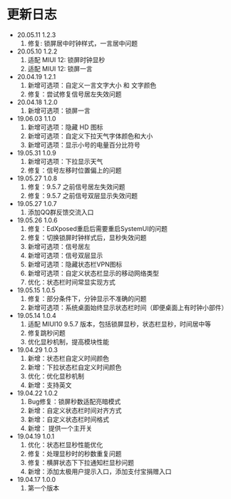 # 更新日志
- 20.05.11 1.2.3
  1. 修复: 锁屏居中时钟样式，一言居中问题
- 20.05.10 1.2.2
  1. 适配 MIUI 12: 锁屏时钟显秒
  2. 适配 MIUI 12: 锁屏一言
- 20.04.19 1.2.1
  1. 新增可选项：自定义一言文字大小 和 文字颜色
  2. 修复：尝试修复信号居左失效问题
- 20.04.18 1.2.0
  1. 新增可选项：锁屏一言
- 19.06.03 1.1.0
  1. 新增可选项：隐藏 HD 图标
  2. 新增可选项：自定义下拉天气字体颜色和大小
  3. 新增可选项：显示小号的电量百分比符号
- 19.05.31 1.0.9
  1. 新增可选项：下拉显示天气
  2. 修复：信号左移时位置偏上的问题
- 19.05.27 1.0.8
  1. 修复：9.5.7 之前信号居左失效问题
  2. 修复：9.5.7 之前信号双层显示失效问题
- 19.05.27 1.0.7
  1. 添加QQ群反馈交流入口
- 19.05.26 1.0.6
  1. 修复：EdXposed重启后需要重启SystemUI的问题
  2. 修复：切换锁屏时钟样式后，显秒失效问题
  3. 新增可选项：信号居左
  4. 新增可选项：信号双层显示
  5. 新增可选项：隐藏状态栏VPN图标
  6. 新增可选项：自定义状态栏显示的移动网络类型
  7. 优化：状态栏时间常显实现方式
- 19.05.15 1.0.5
  1. 修复：部分条件下，分钟显示不准确的问题
  2. 新增可选项：系统桌面始终显示状态栏时间（即便桌面上有时钟小部件）
- 19.05.14 1.0.4
  1. 适配 MIUI10 9.5.7 版本，包括锁屏显秒，状态栏显秒，时间居中等
  2. 修复跳秒问题
  3. 优化显秒机制，提高模块性能
- 19.04.29 1.0.3
  1. 新增：状态栏自定义时间颜色
  2. 新增：下拉状态栏自定义时间颜色
  3. 优化：优化显秒机制
  3. 新增：支持英文
- 19.04.22 1.0.2
  1. Bug修复：锁屏秒数适配亮暗模式
  2. 新增：自定义状态栏时间对齐方式
  3. 新增：自定义状态栏时间格式
  4. 新增： 提供一个主开关
- 19.04.19 1.0.1
  1. 优化：状态栏显秒性能优化
  2. 修复：处理显秒时的秒数重复问题
  3. 修复：横屏状态下下拉通知栏显秒问题
  4. 新增：添加太极用户提示入口，添加支付宝捐赠入口
- 19.04.17 1.0.0
  1. 第一个版本